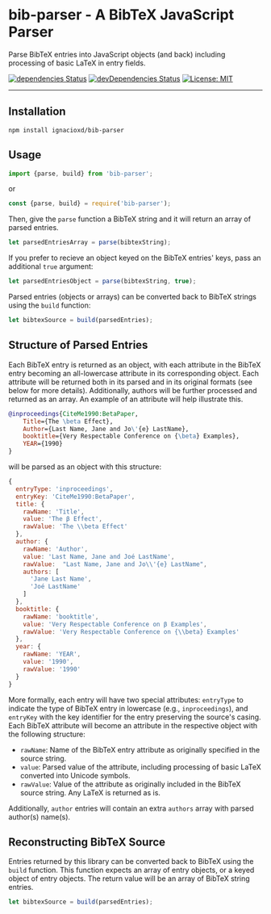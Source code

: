 # bib-parser - A BibTeX JavaScript Parser

Parse BibTeX entries into JavaScript objects (and back) including processing of basic LaTeX in entry fields.

[![dependencies Status](https://david-dm.org/ignacioxd/bib-parser.svg)](https://david-dm.org/ignacioxd/bib-parser)
[![devDependencies Status](https://david-dm.org/ignacioxd/bib-parser/dev-status.svg)](https://david-dm.org/ignacioxd/bib-parser?type=dev)
[![License: MIT](https://img.shields.io/badge/License-MIT-blue.svg)](https://opensource.org/licenses/MIT)

---

## Installation

    npm install ignacioxd/bib-parser

## Usage

```javascript
import {parse, build} from 'bib-parser';
```

or

```javascript
const {parse, build} = require('bib-parser');
```

Then, give the `parse` function a BibTeX string and it will return an array of parsed entries.

```javascript
let parsedEntriesArray = parse(bibtexString);
```

If you prefer to recieve an object keyed on the BibTeX entries' keys, pass an additional `true` argument:

```javascript
let parsedEntriesObject = parse(bibtexString, true);
```

Parsed entries (objects or arrays) can be converted back to BibTeX strings using the `build` function:

```javascript
let bibtexSource = build(parsedEntries);
```

## Structure of Parsed Entries

Each BibTeX entry is returned as an object, with each attribute in the BibTeX entry becoming an all-lowercase attribute in its corresponding object. Each attribute will be returned both in its parsed and in its original formats (see below for more details). Additionally, authors will be further processed and returned as an array. An example of an attribute will help illustrate this.

```bibtex
@inproceedings{CiteMe1990:BetaPaper,
	Title={The \beta Effect},
	Author={Last Name, Jane and Jo\'{e} LastName},
	booktitle={Very Respectable Conference on {\beta} Examples},
	YEAR={1990}
}
```

will be parsed as an object with this structure:

```javascript
{
  entryType: 'inproceedings',
  entryKey: 'CiteMe1990:BetaPaper',
  title: {
    rawName: 'Title',
    value: 'The β Effect',
    rawValue: 'The \\beta Effect'
  },
  author: {
    rawName: 'Author',
    value: 'Last Name, Jane and Joé LastName',
    rawValue:  "Last Name, Jane and Jo\\'{e} LastName",
    authors: [
      'Jane Last Name',
      'Joé LastName'
    ]
  },
  booktitle: {
    rawName: 'booktitle',
    value: 'Very Respectable Conference on β Examples',
    rawValue: 'Very Respectable Conference on {\\beta} Examples'
  },
  year: {
    rawName: 'YEAR',
    value: '1990',
    rawValue: '1990'
  }
}
```

More formally, each entry will have two special attributes: `entryType` to indicate the type of BibTeX entry in lowercase (e.g., `inproceedings`), and `entryKey` with the key identifier for the entry preserving the source's casing. Each BibTeX attribute will become an attribute in the respective object with the following structure:

* `rawName`: Name of the BibTeX entry attribute as originally specified in the source string.
* `value`: Parsed value of the attribute, including processing of basic LaTeX converted into Unicode symbols.
* `rawValue`: Value of the attribute as originally included in the BibTeX source string. Any LaTeX is returned as is.

Additionally, `author` entries will contain an extra `authors` array with parsed author(s) name(s).

## Reconstructing BibTeX Source

Entries returned by this library can be converted back to BibTeX using the `build` function. This function expects an array of entry objects, or a keyed object of entry objects. The return value will be an array of BibTeX string entries.

```javascript
let bibtexSource = build(parsedEntries);
```